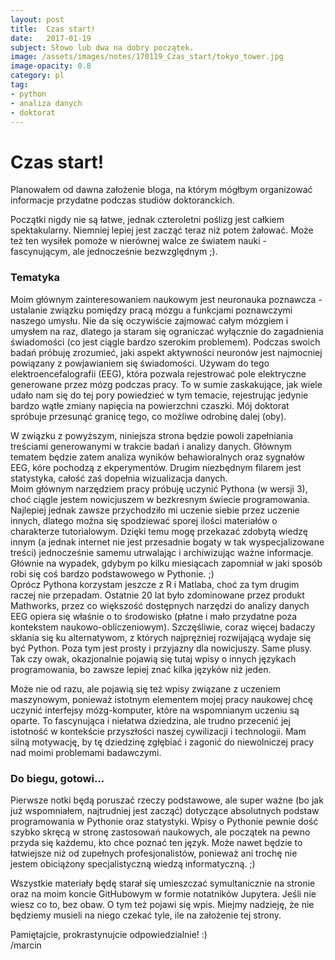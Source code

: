 ```yaml
---
layout: post
title:  Czas start!
date:   2017-01-19
subject: Słowo lub dwa na dobry początek.
image: /assets/images/notes/170119_Czas_start/tokyo_tower.jpg
image-opacity: 0.8
category: pl
tag:
- python
- analiza danych
- doktorat
---
```


<!-- more -->

# Czas start!

Planowałem od dawna założenie bloga, na którym mógłbym organizować informacje przydatne podczas studiów doktoranckich.

Początki nigdy nie są łatwe, jednak czteroletni poślizg jest całkiem spektakularny. Niemniej lepiej jest zacząć teraz niż potem żałować. Może też ten wysiłek pomoże w nierównej walce ze światem nauki - fascynującym, ale jednocześnie bezwzględnym ;).

### Tematyka

Moim głównym zainteresowaniem naukowym jest neuronauka poznawcza - ustalanie związku pomiędzy pracą mózgu a funkcjami poznawczymi naszego umysłu. Nie da się oczywiście zajmować całym mózgiem i umysłem na raz, dlatego ja staram się ograniczać wyłącznie do zagadnienia świadomości (co jest ciągle bardzo szerokim problemem). Podczas swoich badań próbuję zrozumieć, jaki aspekt aktywności neuronów jest najmocniej powiązany z powjawianiem się świadomości. Używam do tego elektroencefalografii (EEG), która pozwala rejestrować pole elektryczne generowane przez mózg podczas pracy. To w sumie zaskakujące, jak wiele udało nam się do tej pory powiedzieć w tym temacie, rejestrując jedynie bardzo wątłe zmiany napięcia na powierzchni czaszki. Mój doktorat spróbuje przesunąć granicę tego, co możliwe odrobinę dalej (oby).

W związku z powyższym, niniejsza strona będzie powoli zapełniania treściami generowanymi w trakcie badań i analizy danych. Głównym tematem będzie zatem analiza wyników behawioralnych oraz sygnałów EEG, kóre pochodzą z ekperymentów. Drugim niezbędnym filarem jest statystyka, całość zaś dopełnia wizualizacja danych.  
Moim głównym narzędziem pracy próbuję uczynić Pythona (w wersji 3), choć ciągle jestem nowicjuszem w bezkresnym świecie programowania. Najlepiej jednak zawsze przychodziło mi uczenie siebie przez uczenie innych, dlatego można się spodziewać sporej ilości materiałów o charakterze tutorialowym. Dzięki temu mogę przekazać zdobytą wiedzę innym (a jednak internet nie jest przesadnie bogaty w tak wyspecjalizowane treści) jednocześnie samemu utrwalając i archiwizując ważne informacje. Głównie na wypadek, gdybym po kilku miesiącach zapomniał w jaki sposób robi się coś bardzo podstawowego w Pythonie. ;)  
Oprócz Pythona korzystam jeszcze z R i Matlaba, choć za tym drugim raczej nie przepadam. Ostatnie 20 lat było zdominowane przez produkt Mathworks, przez co większość dostępnych narzędzi do analizy danych EEG opiera się właśnie o to środowisko (płatne i mało przydatne poza kontekstem naukowo-obliczeniowym). Szczęśliwie, coraz więcej badaczy skłania się ku alternatywom, z których najprężniej rozwijającą wydaje się być Python. Poza tym jest prosty i przyjazny dla nowicjuszy. Same plusy. Tak czy owak, okazjonalnie pojawią się tutaj wpisy o innych językach programowania, bo zawsze lepiej znać kilka języków niż jeden.

Może nie od razu, ale pojawią się też wpisy związane z uczeniem maszynowym, ponieważ istotnym elementem mojej pracy naukowej chcę uczynić interfejsy mózg-komputer, które na wspomnianym uczeniu są oparte. To fascynująca i niełatwa dziedzina, ale trudno przecenić jej istotność w kontekście przyszłości naszej cywilizacji i technologii. Mam silną motywację, by tę dziedzinę zgłębiać i zagonić do niewolniczej pracy nad moimi problemami badawczymi.

### Do biegu, gotowi...

Pierwsze notki będą poruszać rzeczy podstawowe, ale super ważne (bo jak już wspomniałem, najtrudniej jest zacząć) dotyczące absolutnych podstaw programowania w Pythonie oraz statystyki. Wpisy o Pythonie pewnie dość szybko skręcą w stronę zastosowań naukowych, ale początek na pewno przyda się każdemu, kto chce poznać ten język. Może nawet będzie to łatwiejsze niż od zupełnych profesjonalistów, ponieważ ani trochę nie jestem obiciążony specjalistyczną wiedzą informatyczną. ;)

Wszystkie materiały będę starał się umieszczać symultanicznie na stronie oraz na moim koncie GitHubowym w formie notatników Jupytera. Jeśli nie wiesz co to, bez obaw. O tym też pojawi się wpis. Miejmy nadzieję, że nie będziemy musieli na niego czekać tyle, ile na założenie tej strony.

Pamiętajcie, prokrastynujcie odpowiedzialnie! :)  
/marcin

